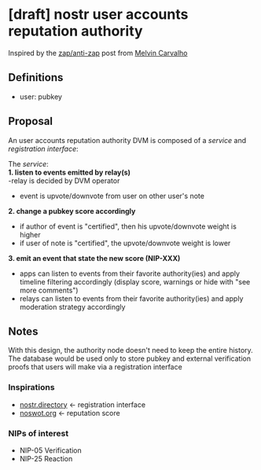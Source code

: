# [draft] nostr user accounts reputation authority

Inspired by the [zap/anti-zap](https://nostr.at/nevent1qqsr5yln0f96nmnnnu8lr09pvrdt7mrayu4537q6mhfahlcu3k0qxfgzyr08ang799m2dtdjl7jlfkup5lvp9j9mv6v25qxu78nk4k64alty24m3gjw) post from [Melvin Carvalho](https://nostr.at/npub1melv683fw6n2mvhl5h6dhqd8mqfv3wmxnz4qph83ua4dk4006ezsrt5c24)

## Definitions

- user: pubkey

## Proposal

An user accounts reputation authority DVM is composed of a *service* and *registration interface*:

The *service*:  
**1. listen to events emitted by relay(s)**  
  -relay is decided by DVM operator
  - event is upvote/downvote from user on other user's note

**2. change a pubkey score accordingly**  
  - if author of event is "certified", then his upvote/downvote weight is higher
  - if user of note is "certified", the upvote/downvote weight is lower

**3. emit an event that state the new score (NIP-XXX)**  
  - apps can listen to events from their favorite authority(ies) and apply timeline filtering accordingly (display score, warnings or hide with "see more comments")
  - relays can listen to events from their favorite authority(ies) and apply moderation strategy accordingly

## Notes

With this design, the authority node doesn't need to keep the entire history.
The database would be used only to store pubkey and external verification proofs that users will make via a registration interface

### Inspirations

- [nostr.directory](https://nostr.directory/) <- registration interface
- [noswot.org](https://noswot.org) <- reputation score

### NIPs of interest

- NIP-05 Verification
- NIP-25 Reaction
